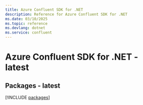 ```yaml
---
title: Azure Confluent SDK for .NET
description: Reference for Azure Confluent SDK for .NET
ms.date: 03/10/2025
ms.topic: reference
ms.devlang: dotnet
ms.service: confluent
---
```

# Azure Confluent SDK for .NET - latest
## Packages - latest
[!INCLUDE [packages](confluent-index.md)]